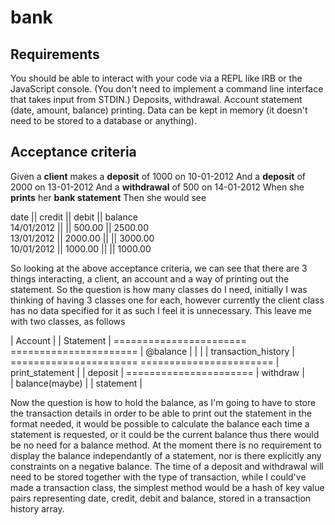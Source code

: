 # bank

## Requirements

You should be able to interact with your code via a REPL like IRB or the JavaScript console. (You don't need to implement a command line interface that takes input from STDIN.)
Deposits, withdrawal.
Account statement (date, amount, balance) printing.
Data can be kept in memory (it doesn't need to be stored to a database or anything).

## Acceptance criteria

Given a **client** makes a **deposit** of 1000 on 10-01-2012
And a **deposit** of 2000 on 13-01-2012
And a **withdrawal** of 500 on 14-01-2012
When she **prints** her **bank statement**
Then she would see

date       || credit  || debit  || balance                                                                                    	
14/01/2012 ||         || 500.00 || 2500.00																						
13/01/2012 || 2000.00 ||        || 3000.00																						
10/01/2012 || 1000.00 ||        || 1000.00																						

So looking at the above acceptance criteria, we can see that there are 3 things interacting, a client, an account and a way of printing out the statement. So the question is how many classes do I need, initially I was thinking of having 3 classes one for each, however currently the client class has no data specified for it as such I feel it is unnecessary. This leave me with two classes, as follows

|     Account         |                       |    Statement       |
=======================                       ======================
| @balance            |  					            |                    |
| transaction_history |                       ======================
=======================                       |  print_statement   |
| deposit             |                       ======================
| withdraw            |					   
| balance(maybe)      |
| statement           |

Now the question is how to hold the balance, as I'm going to have to store the transaction details in order to be able to print out the statement in the format needed, it would be possible to calculate the balance each time a statement is requested, or it could be the current balance thus there would be no need for a balance method. At the moment there is no requirement to display the balance independantly of a statement, nor is there explicitly any constraints on a negative balance. The time of a deposit and withdrawal will need to be stored together with the type of transaction, while I could've made a transaction class, the simplest method would be a hash of key value pairs representing date, credit, debit and balance, stored in a transaction history array.
